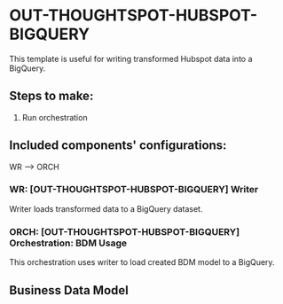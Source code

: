 # OUT-THOUGHTSPOT-HUBSPOT-BIGQUERY

This template is useful for writing transformed Hubspot data into a BigQuery.


## Steps to make:

1. Run orchestration

## Included components' configurations:
WR –> ORCH

### WR: [OUT-THOUGHTSPOT-HUBSPOT-BIGQUERY] Writer

Writer loads transformed data to a BigQuery dataset.

### ORCH: [OUT-THOUGHTSPOT-HUBSPOT-BIGQUERY] Orchestration: BDM Usage

This orchestration uses writer to load created BDM model to a BigQuery.

## Business Data Model

